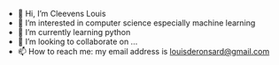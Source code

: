 - 👋 Hi, I’m Cleevens Louis
- 👀 I’m interested in computer science especially machine learning
- 🌱 I’m currently learning python
- 💞️ I’m looking to collaborate on ...
- 📫 How to reach me: my email address is louisderonsard@gmail.com

<!---
urmanclv/urmanclv is a ✨ special ✨ repository because its `README.md` (this file) appears on your GitHub profile.
You can click the Preview link to take a look at your changes.
--->
